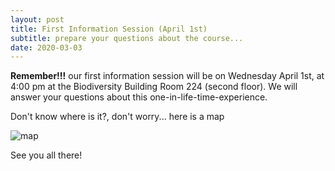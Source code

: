 ```yaml
---
layout: post
title: First Information Session (April 1st)
subtitle: prepare your questions about the course...
date: 2020-03-03
---
```


**Remember!!!** 
our first information session will be on Wednesday April 1st, at 4:00 pm at the Biodiversity Building Room 224 (second floor).
We will answer your questions about this one-in-life-time-experience. 

Don't know where is it?, don't worry... here is a map 

![map](http://www.biodiversity.ubc.ca/museum/images/contactmap.jpg)


See you all there!
